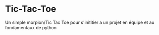 # Tic-Tac-Toe
Un simple morpion/Tic Tac Toe pour s'inititier a un projet en équipe et au fondamentaux de python
